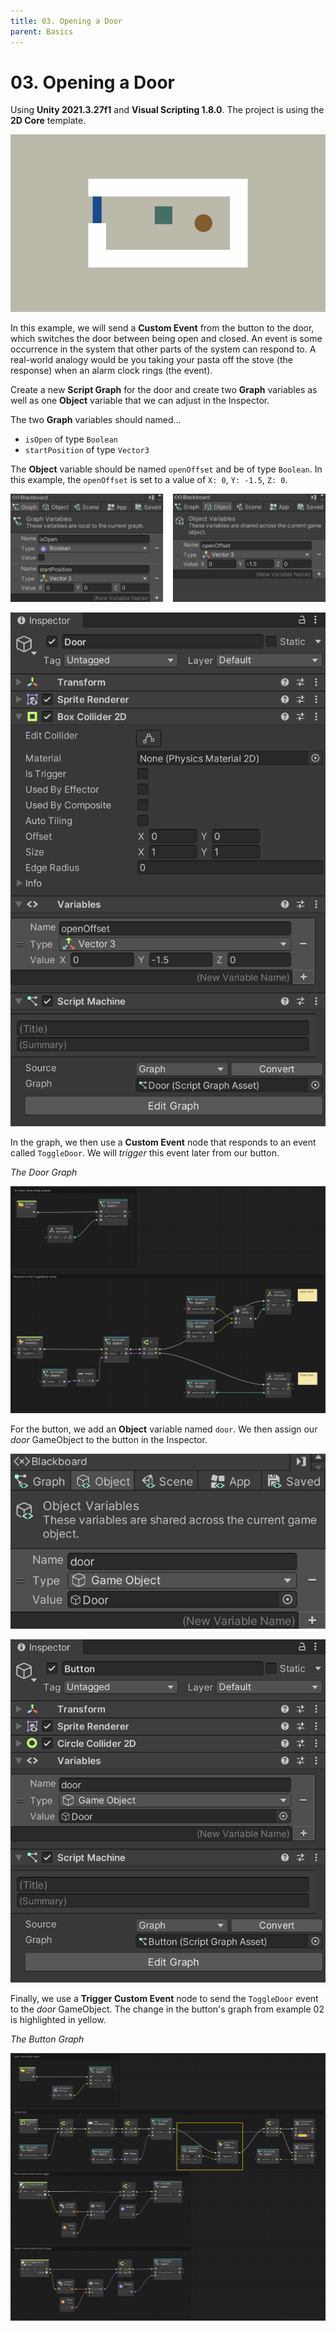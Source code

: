 ```yaml
---
title: 03. Opening a Door
parent: Basics
---
```


# 03. Opening a Door

Using **Unity 2021.3.27f1** and **Visual Scripting 1.8.0**. The project is using the **2D Core** template.

![Demo](./demo.gif)

In this example, we will send a **Custom Event** from the button to the door, which switches the door between being open and closed. An event is some occurrence in the system that other parts of the system can respond to. A real-world analogy would be you taking your pasta off the stove (the response) when an alarm clock rings (the event).

Create a new **Script Graph** for the door and create two **Graph** variables as well as one **Object** variable that we can adjust in the Inspector.

The two **Graph** variables should named...

- `isOpen` of type `Boolean`
- `startPosition` of type `Vector3`

The **Object** variable should be named `openOffset` and be of type `Boolean`. In this example, the `openOffset` is set to a value of `X: 0`, `Y: -1.5`, `Z: 0`.

![Door Variables](./door-variables.jpg)

![Door Inspector](./door-inspector.jpg)

In the graph, we then use a **Custom Event** node that responds to an event called `ToggleDoor`. We will *trigger* this event later from our button.

*The Door Graph*

[![Door Graph](./door-graph.jpg)](./door-graph.jpg)

For the button, we add an **Object** variable named `door`. We then assign our *door* GameObject to the button in the Inspector.

![Button Variables](./button-variables.jpg)

![Button Inspector](./button-inspector.jpg)

Finally, we use a **Trigger Custom Event** node to send the `ToggleDoor` event to the *door* GameObject. The change in the button's graph from example 02 is highlighted in yellow.

*The Button Graph*

[![Button Graph](./button-graph.jpg)](./button-graph.jpg)